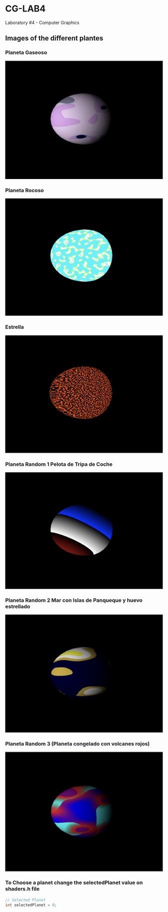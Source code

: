 # CG-LAB4
Laboratory #4 - Computer Graphics

## Images of the different plantes

### Planeta Gaseoso
![Planeta Gaseoso](./images/p_gaseoso.png)

### Planeta Rocoso
![Planeta Rocoso](./images/p_rocoso.png)

### Estrella
![Estrella](./images/estrella.png)

### Planeta Random 1 Pelota de Tripa de Coche
![Planeta Random 1](./images/p_random_1.png)

### Planeta Random 2 Mar con Islas de Panqueque y huevo estrellado
![Planeta Random 2](./images/p_random_2.png)


### Planeta Random 3 (Planeta congelado con volcanes rojos)
![Planeta Random 3](./images/p_random_3.png)

### To Choose a planet change the selectedPlanet value on shaders.h file
```c++
// Selected Planet
int selectedPlanet = 0;
```
